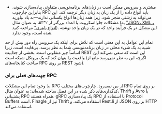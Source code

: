 * مشتری و سرویس ممکن است در زبان‌های برنامه‌نویسی متفاوتی پیاده‌سازی شوند، بنابراین چارچوب RPC باید انواع داده را از یک زبان به زبان دیگر ترجمه کند. این می‌تواند به زشتی منجر شود، زیرا همه زبان‌ها انواع یکسانی ندارند—به یاد بیاورید مشکلات جاوااسکریپت با اعداد بزرگتر از ۲^۵۳، به عنوان مثال (به ["JSON، XML و انواع باینری"](#sec_encoding_json) مراجعه کنید). این مشکل در یک فرآیند واحد که در یک زبان واحد نوشته شده است، وجود ندارد.

تمام این عوامل به این معنی است که تلاش برای اینکه یک سرویس راه دور بیش از حد شبیه به یک شیء محلی در زبان برنامه‌نویسی شما به نظر برسد، بی‌فایده است، زیرا اساساً چیز متفاوتی است. بخشی از جذابیت REST این است که سعی نمی‌کند این واقعیت را پنهان کند که یک پروتکل شبکه است (اگرچه این به نظر نمی‌رسد مانع از ساخت کتابخانه‌های RPC بر روی REST شود).

### جهت‌های فعلی برای RPC

با وجود تمام این مشکلات، RPC از بین نمی‌رود. چارچوب‌های مختلف RPC بر روی تمام کدگذاری‌های ذکر شده در این فصل ساخته شده‌اند: به عنوان مثال، Thrift و Avro با پشتیبانی RPC همراه هستند، gRPC یک پیاده‌سازی RPC با استفاده از Protocol Buffers است، Finagle نیز از Thrift استفاده می‌کند، و Rest.li از JSON بر روی HTTP استفاده می‌کند.